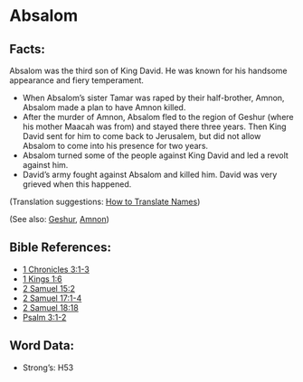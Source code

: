 # Absalom

## Facts:

Absalom was the third son of King David. He was known for his handsome appearance and fiery temperament.

* When Absalom’s sister Tamar was raped by their half-brother, Amnon, Absalom made a plan to have Amnon killed.
* After the murder of Amnon, Absalom fled to the region of Geshur (where his mother Maacah was from) and stayed there three years. Then King David sent for him to come back to Jerusalem, but did not allow Absalom to come into his presence for two years.
* Absalom turned some of the people against King David and led a revolt against him.
* David’s army fought against Absalom and killed him. David was very grieved when this happened.

(Translation suggestions: [How to Translate Names](rc://en/ta/man/translate/translate-names))

(See also: [Geshur](../names/geshur.md), [Amnon](../names/amnon.md))

## Bible References:

* [1 Chronicles 3:1-3](rc://en/tn/help/1ch/03/01)
* [1 Kings 1:6](rc://en/tn/help/1ki/01/06)
* [2 Samuel 15:2](rc://en/tn/help/2sa/15/02)
* [2 Samuel 17:1-4](rc://en/tn/help/2sa/17/01)
* [2 Samuel 18:18](rc://en/tn/help/2sa/18/18)
* [Psalm 3:1-2](rc://en/tn/help/psa/003/001)

## Word Data:

* Strong’s: H53
